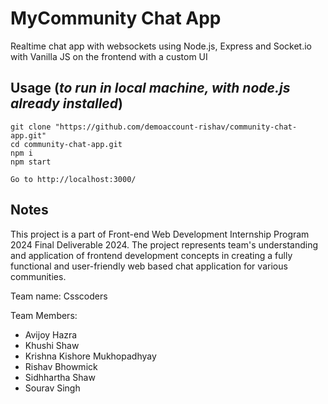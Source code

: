 # MyCommunity Chat App
Realtime chat app with websockets using Node.js, Express and Socket.io with Vanilla JS on the frontend with a custom UI
## Usage (_to run in local machine, with node.js already installed_)
```
git clone "https://github.com/demoaccount-rishav/community-chat-app.git"
cd community-chat-app.git
npm i
npm start

Go to http://localhost:3000/
```

## Notes
This project is a part of Front-end Web Development Internship Program 2024 Final Deliverable 2024. The project represents team's understanding and application of frontend development concepts in creating a fully functional and user-friendly web based chat application for various communities.

Team name: Csscoders

Team Members: 
- Avijoy Hazra
- Khushi Shaw
- Krishna Kishore Mukhopadhyay
- Rishav Bhowmick
- Sidhhartha Shaw
- Sourav Singh
